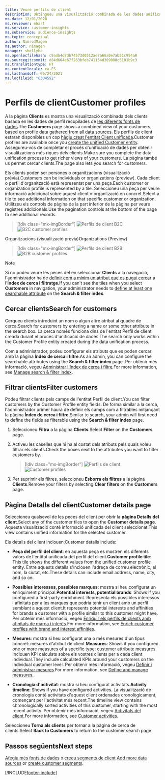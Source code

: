 ```yaml
---
title: Veure perfils de client
description: Obtingueu una visualització combinada de les dades unificades del client.
ms.date: 12/01/2020
ms.reviewer: mhart
ms.service: customer-insights
ms.subservice: audience-insights
ms.topic: conceptual
author: NimrodMagen
ms.author: nimagen
manager: shellyha
ms.openlocfilehash: c9adb4d7db74573d0512ae7a68a0e7ab51c994a0
ms.sourcegitcommit: d84d664e67f263bfeb741154d309088c5101b9c3
ms.translationtype: HT
ms.contentlocale: ca-ES
ms.lasthandoff: 06/24/2021
ms.locfileid: "6304592"
---
```

# <a name="customer-profiles"></a><span data-ttu-id="1c103-103">Perfils de client</span><span class="sxs-lookup"><span data-stu-id="1c103-103">Customer profiles</span></span>

<span data-ttu-id="1c103-104">A la pàgina **Clients** es mostra una visualització combinada dels clients basada en les dades de perfil recopilades de [les diferents fonts de dades](data-sources.md).</span><span class="sxs-lookup"><span data-stu-id="1c103-104">The **Customers** page shows a combined view of your customers, based on profile data gathered from [all data sources](data-sources.md).</span></span> <span data-ttu-id="1c103-105">Els perfils de client estaran disponibles un cop [hàgiu creat l'entitat Client unificada](data-unification.md).</span><span class="sxs-lookup"><span data-stu-id="1c103-105">Customer profiles are available once you [create the unified Customer entity](data-unification.md).</span></span> <span data-ttu-id="1c103-106">Assegureu-vos de completar el procés d'unificació de dades per obtenir visualitzacions més riques dels clients.</span><span class="sxs-lookup"><span data-stu-id="1c103-106">Make sure you complete the data unification process to get richer views of your customers.</span></span> <span data-ttu-id="1c103-107">La pàgina també us permet cercar clients.</span><span class="sxs-lookup"><span data-stu-id="1c103-107">The page also lets you search for customers.</span></span>

<span data-ttu-id="1c103-108">Els clients poden ser persones o organitzacions (visualització prèvia).</span><span class="sxs-lookup"><span data-stu-id="1c103-108">Customers can be individuals or organizations (preview).</span></span> <span data-ttu-id="1c103-109">Cada client o perfil d'organització està representat per una peça.</span><span class="sxs-lookup"><span data-stu-id="1c103-109">Each customer or organization profile is represented by a tile.</span></span> <span data-ttu-id="1c103-110">Seleccioneu una peça per veure informació addicional sobre aquest client o organització en concret.</span><span class="sxs-lookup"><span data-stu-id="1c103-110">Select a tile to see additional information on that specific customer or organization.</span></span> <span data-ttu-id="1c103-111">Utilitzeu els controls de pàgina de la part inferior de la pàgina per veure registres addicionals.</span><span class="sxs-lookup"><span data-stu-id="1c103-111">Use the pagination controls at the bottom of the page to see additional records.</span></span>

> [!div class="mx-imgBorder"] 
> <span data-ttu-id="1c103-112">![Perfils de client B2C](media/profiles-customers.png "Perfils de client B2C")</span><span class="sxs-lookup"><span data-stu-id="1c103-112">![B2C customer profiles](media/profiles-customers.png "B2C customer profiles")</span></span>

<span data-ttu-id="1c103-113">Organitzacions (visualització prèvia)</span><span class="sxs-lookup"><span data-stu-id="1c103-113">Organizations (Preview)</span></span>
> [!div class="mx-imgBorder"] 
> <span data-ttu-id="1c103-114">![Perfils de client B2B](media/profile-customers-b2b.png "Perfils de client B2B")</span><span class="sxs-lookup"><span data-stu-id="1c103-114">![B2B customer profiles](media/profile-customers-b2b.png "B2B customer profiles")</span></span>

> [!NOTE]
> <span data-ttu-id="1c103-115">Si no podeu veure les peces del en seleccionar **Clients** a la navegació, l'administrador ha de [definir com a mínim un atribut que es pugui cercar](search-filter-index.md) a l'**Índex de cerca i filtratge**.</span><span class="sxs-lookup"><span data-stu-id="1c103-115">If you can't see the tiles when you select **Customers** in navigation, your administrator needs to [define at least one searchable attribute](search-filter-index.md) on the **Search & filter index**.</span></span>

## <a name="search-for-customers"></a><span data-ttu-id="1c103-116">Cercar clients</span><span class="sxs-lookup"><span data-stu-id="1c103-116">Search for customers</span></span>

<span data-ttu-id="1c103-117">Cerqueu clients introduint un nom o algun altre atribut al quadre de cerca.</span><span class="sxs-lookup"><span data-stu-id="1c103-117">Search for customers by entering a name or some other attribute in the search box.</span></span> <span data-ttu-id="1c103-118">La cerca només funciona dins de l'entitat Perfil de client creada durant el procés d'unificació de dades.</span><span class="sxs-lookup"><span data-stu-id="1c103-118">The search only works within the Customer Profile entity created during the data unification process.</span></span>

<span data-ttu-id="1c103-119">Com a administrador, podeu configurar els atributs que es poden cercar amb la pàgina **Índex de cerca i filtre**.</span><span class="sxs-lookup"><span data-stu-id="1c103-119">As an admin, you can configure the searchable attributes using the **Search & filter index** page.</span></span> <span data-ttu-id="1c103-120">Per obtenir més informació, vegeu [Administrar l'índex de cerca i filtre](search-filter-index.md).</span><span class="sxs-lookup"><span data-stu-id="1c103-120">For more information, see [Manage search & filter index](search-filter-index.md).</span></span>

## <a name="filter-customers"></a><span data-ttu-id="1c103-121">Filtrar clients</span><span class="sxs-lookup"><span data-stu-id="1c103-121">Filter customers</span></span>

<span data-ttu-id="1c103-122">Podeu filtrar clients pels camps de l'entitat Perfil de client.</span><span class="sxs-lookup"><span data-stu-id="1c103-122">You can filter customers by the Customer Profile entity fields.</span></span> <span data-ttu-id="1c103-123">De forma similar a la cerca, l'administrador primer haurà de definir els camps com a filtrables mitjançant la pàgina **Índex de cerca i filtre**.</span><span class="sxs-lookup"><span data-stu-id="1c103-123">Similar to search, your admin will first need to define the fields as filterable using the **Search & filter index** page.</span></span>

1. <span data-ttu-id="1c103-124">Seleccioneu **Filtra** a la pàgina **Clients**.</span><span class="sxs-lookup"><span data-stu-id="1c103-124">Select **Filter** on the **Customers** page.</span></span>

2. <span data-ttu-id="1c103-125">Activeu les caselles que hi ha al costat dels atributs pels quals voleu filtrar els clients.</span><span class="sxs-lookup"><span data-stu-id="1c103-125">Check the boxes next to the attributes you want to filter customers by.</span></span>

   > [!div class="mx-imgBorder"] 
   > <span data-ttu-id="1c103-126">![Perfils de client](media/profiles-customers3.png "Perfils de client")</span><span class="sxs-lookup"><span data-stu-id="1c103-126">![Customer profiles](media/profiles-customers3.png "Customer profiles")</span></span>

3. <span data-ttu-id="1c103-127">Per suprimir els filtres, seleccioneu **Esborra els filtres** a la pàgina **Clients**.</span><span class="sxs-lookup"><span data-stu-id="1c103-127">Remove your filters by selecting **Clear filters** on the **Customers** page.</span></span>

##  <a name="customer-details-page"></a><span data-ttu-id="1c103-128">Pàgina Detalls del client</span><span class="sxs-lookup"><span data-stu-id="1c103-128">Customer details page</span></span>

<span data-ttu-id="1c103-129">Seleccioneu qualsevol de les peces del client per obrir la **pàgina Detalls del client**.</span><span class="sxs-lookup"><span data-stu-id="1c103-129">Select any of the customer tiles to open the **Customer details page**.</span></span> <span data-ttu-id="1c103-130">Aquesta visualització conté informació unificada del client seleccionat.</span><span class="sxs-lookup"><span data-stu-id="1c103-130">This view contains unified information for the selected customer.</span></span>

<span data-ttu-id="1c103-131">Els detalls del client inclouen:</span><span class="sxs-lookup"><span data-stu-id="1c103-131">Customer details include:</span></span>

-   <span data-ttu-id="1c103-132">**Peça del perfil del client**: en aquesta peça es mostren els diferents valors de l'entitat unificada del perfil del client.</span><span class="sxs-lookup"><span data-stu-id="1c103-132">**Customer profile tile**: This tile shows the different values from the unified customer profile entity.</span></span> <span data-ttu-id="1c103-133">Entre aquests detalls s'inclouen l'adreça de correu electrònic, el nom, la ciutat, etc.</span><span class="sxs-lookup"><span data-stu-id="1c103-133">These details can include email address, name, city, and so on.</span></span> 

-   <span data-ttu-id="1c103-134">**Possibles interessos, possibles marques**: mostra si heu configurat un enriquiment principal.</span><span class="sxs-lookup"><span data-stu-id="1c103-134">**Potential interests, potential brands**: Shows if you configured a first-party enrichment.</span></span> <span data-ttu-id="1c103-135">Representa els possibles interessos i afinitats per a les marques que podria tenir un client amb un perfil semblant a aquest client.</span><span class="sxs-lookup"><span data-stu-id="1c103-135">It represents potential interests and affinities for brands a customer with a profile similar to this customer might have.</span></span> <span data-ttu-id="1c103-136">Per obtenir més informació, vegeu [Enriquir els perfils de clients amb afinitats de marca i interès](enrichment-microsoft.md).</span><span class="sxs-lookup"><span data-stu-id="1c103-136">For more information, see [Enrich customer profiles with brand and interest affinities](enrichment-microsoft.md).</span></span>

-   <span data-ttu-id="1c103-137">**Mesures**: mostra si heu configurat una o més mesures d'un tipus concret: mesures d'atribut de client.</span><span class="sxs-lookup"><span data-stu-id="1c103-137">**Measures**: Shows if you configured one or more measures of a specific type: customer attribute measures.</span></span> <span data-ttu-id="1c103-138">Inclouen KPI calculats sobre els vostres clients per a cada client individual.</span><span class="sxs-lookup"><span data-stu-id="1c103-138">They include calculated KPIs around your customers on the individual customer level.</span></span> <span data-ttu-id="1c103-139">Per obtenir més informació, vegeu [Definir i administrar mesures](measures.md).</span><span class="sxs-lookup"><span data-stu-id="1c103-139">For more information, see [Define and manage measures](measures.md).</span></span>

-   <span data-ttu-id="1c103-140">**Cronologia d'activitat**: mostra si heu configurat activitats.</span><span class="sxs-lookup"><span data-stu-id="1c103-140">**Activity timeline**: Shows if you have configured activities.</span></span> <span data-ttu-id="1c103-141">La visualització de cronologia conté activitats d'aquest client ordenades cronològicament, començant per l'activitat més recent.</span><span class="sxs-lookup"><span data-stu-id="1c103-141">The timeline view contains chronologically sorted activities of this customer, starting with the most recent activity.</span></span> <span data-ttu-id="1c103-142">Per obtenir més informació, vegeu [Activitats del client](activities.md).</span><span class="sxs-lookup"><span data-stu-id="1c103-142">For more information, see [Customer activities](activities.md).</span></span>

<span data-ttu-id="1c103-143">Seleccioneu **Torna als clients** per tornar a la pàgina de cerca de clients.</span><span class="sxs-lookup"><span data-stu-id="1c103-143">Select **Back to Customers** to return to the customer search page.</span></span>

## <a name="next-steps"></a><span data-ttu-id="1c103-144">Passos següents</span><span class="sxs-lookup"><span data-stu-id="1c103-144">Next steps</span></span>

<span data-ttu-id="1c103-145">[Afegiu més fonts de dades](data-sources.md) o [creeu segments de client](segments.md).</span><span class="sxs-lookup"><span data-stu-id="1c103-145">[Add more data sources](data-sources.md) or [create customer segments](segments.md).</span></span>


[!INCLUDE[footer-include](../includes/footer-banner.md)]
